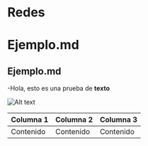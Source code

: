 # Redes

# Ejemplo.md

## Ejemplo.md

-Hola, esto es una prueba de **texto** 


![Alt text](qr-proyecto.jpg "QR Code")


| Columna 1 | Columna 2 | Columna 3 |
| --------- | --------- | --------- |
| Contenido | Contenido | Contenido |
